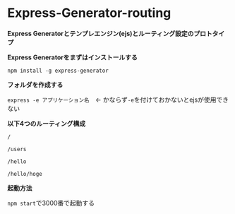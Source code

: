 # Express-Generator-routing

**Express Generatorとテンプレエンジン(ejs)とルーティング設定のプロトタイプ**

**Express Generatorをまずはインストールする**

`npm install -g express-generator`

**フォルダを作成する**

`express -e アプリケーション名`　← かならず`-e`を付けておかないとejsが使用できない

**以下4つのルーティング構成**

`/`

`/users`

`/hello`

`/hello/hoge`

**起動方法**

`npm start`で3000番で起動する
